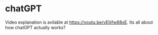 # chatGPT
Video explanation is avilable at https://youtu.be/vEljifw88xE. Its all about how chatGPT actually works?
